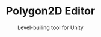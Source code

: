 ---
title: Polygon2D Editor
subtitle: Level-builing tool for Unity
image: https://github.com/NotWoods/unity-polygon-2d-editor/raw/master/example.gif
bkgimage: '/images/unity-polygon/background.jpg'
code: https://github.com/NotWoods/unity-polygon-2d-editor
color:
  r: 3
  g: 3
  b: 3
tech:
  - C#
  - Unity
summary: >
  Uses the PolygonCollider2D collider to generate a mesh for a gameobject, letting you draw polygonal platforms in the Unity edtior via the Edit Collider button. Just drag the script onto your platform GameObject and you're good to go.
---